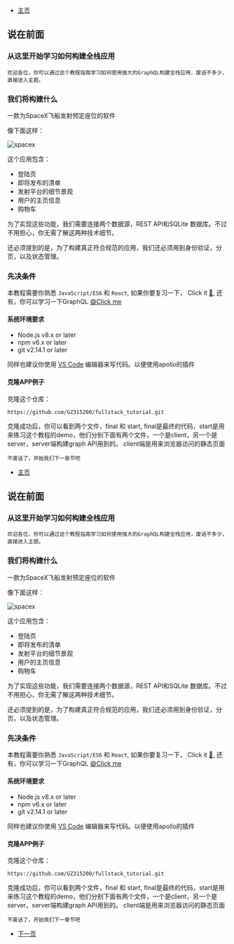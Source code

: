 
- [主页](../README.md)

## 说在前面
### 从这里开始学习如何构建全栈应用

    欢迎各位，你可以通过这个教程指南学习如何使用强大的GraphQL构建全栈应用，废话不多少，直接进入主题。

### 我们将构建什么

一款为SpaceX飞船发射预定座位的软件

像下面这样：

![spacex](../img/spacex.png)

这个应用包含：

- 登陆页
- 即将发布的清单
- 发射平台的细节景观
- 用户的主页信息
- 购物车

为了实现这些功能，我们需要连接两个数据源，REST API和SQLite 数据库。不过不用担心，你无需了解这两种技术细节。

还必须提到的是，为了构建真正符合规范的应用，我们还必须用到身份验证，分页，以及状态管理。

### 先决条件
本教程需要你熟悉 `JavaScript/ES6` 和 `React`, 如果你要复习一下， Click it [🔗](https://reactjs.org/tutorial/tutorial.html), 还有，你可以学习一下GraphQL [😄Click me](https://graphql.org/learn/queries/)

#### 系统环境要求
- Node.js v8.x or later
- npm v6.x or later
- git v2.14.1 or later

同样也建议你使用 [VS Code](https://code.visualstudio.com/) 编辑器来写代码。以便使用apollo的插件

#### 克隆APP例子

克隆这个仓库：

```git
https://github.com/GZ315200/fullstack_tutorial.git
```

克隆成功后，你可以看到两个文件，final 和 start, final是最终的代码，start是用来练习这个教程的demo，他们分别下面有两个文件，一个是client，另一个是server，server端构建graph API用到的。
client端是用来浏览器访问的静态页面

`不废话了，开始我们下一章节吧`


- [主页](../README.md)

## 说在前面
### 从这里开始学习如何构建全栈应用

    欢迎各位，你可以通过这个教程指南学习如何使用强大的GraphQL构建全栈应用，废话不多少，直接进入主题。

### 我们将构建什么

一款为SpaceX飞船发射预定座位的软件

像下面这样：

![spacex](../img/spacex.png)

这个应用包含：

- 登陆页
- 即将发布的清单
- 发射平台的细节景观
- 用户的主页信息
- 购物车

为了实现这些功能，我们需要连接两个数据源，REST API和SQLite 数据库。不过不用担心，你无需了解这两种技术细节。

还必须提到的是，为了构建真正符合规范的应用，我们还必须用到身份验证，分页，以及状态管理。

### 先决条件
本教程需要你熟悉 `JavaScript/ES6` 和 `React`, 如果你要复习一下， Click it [🔗](https://reactjs.org/tutorial/tutorial.html), 还有，你可以学习一下GraphQL [😄Click me](https://graphql.org/learn/queries/)

#### 系统环境要求
- Node.js v8.x or later
- npm v6.x or later
- git v2.14.1 or later

同样也建议你使用 [VS Code](https://code.visualstudio.com/) 编辑器来写代码。以便使用apollo的插件

#### 克隆APP例子

克隆这个仓库：

```git
https://github.com/GZ315200/fullstack_tutorial.git
```

克隆成功后，你可以看到两个文件，final 和 start, final是最终的代码，start是用来练习这个教程的demo，他们分别下面有两个文件，一个是client，另一个是server，server端构建graph API用到的。
client端是用来浏览器访问的静态页面

`不废话了，开始我们下一章节吧`

- [下一页](./build_a_schema.md)